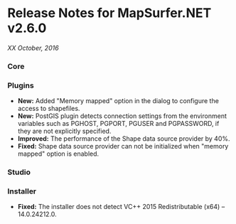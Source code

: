 # Release Notes for MapSurfer.NET v2.6.0

*XX October, 2016*
 
### Core


### Plugins
- **New:** Added "Memory mapped" option in the dialog to configure the access to shapefiles.
- **New:** PostGIS plugin detects connection settings from the environment variables such as PGHOST, PGPORT, PGUSER and PGPASSWORD, if they are not explicitly specified.
- **Improved:** The performance of the Shape data source provider by 40%.
- **Fixed:** Shape data source provider can not be initialized when "memory mapped" option is enabled.
 
### Studio



### Installer
- **Fixed:** The installer does not detect VC++ 2015 Redistributable (x64) – 14.0.24212.0.

